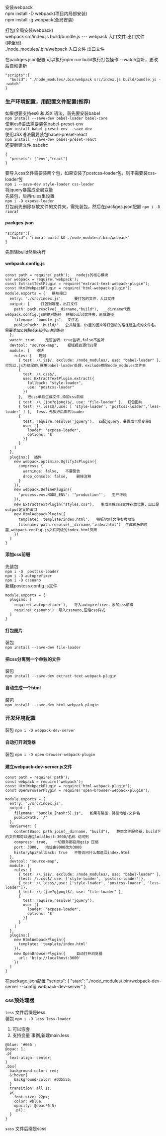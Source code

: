 安装webpack  
npm install -D webpack(项目内局部安装)  
npm install -g webpack(全局安装)

打包(全局安装webpack)  
webpack src/index.js build/bundle.js --- webpack 入口文件 出口文件  
(非全局)  
./node_modules/.bin/webpack 入口文件 出口文件

在packges.json配置,可以执行npm run bulid执行打包操作    --watch监听，更改后自动更新
```
"scripts":{
  "bulid": "./node_modules/.bin/webpack src/index.js build/bundle.js --watch"
}
```


### 生产环境配置，用配置文件配置(推荐)
如果想要支持es6 和JSX 语法，首先要安装babel  
`npm install --save-dev babel-loader babel-core`  
使用es6语法需要装包babel-preset-env  
`npm install babel-preset-env --save-dev`  
使用JSX语法需要装包babel-preset-react  
`npm install --save-dev babel-preset-react`  
还要新建文件.babelrc  
```
{
  "presets": ["env","react"]
}
```
要导入css文件需要装两个包，如果安装了postcss-loader包，则不需要装css-loader包  
`npm i --save-dev style-loader css-loader`  
将jquery暴露成全局变量  
先装包，后再rules里设置  
`npm i -D expose-loader`  
打包前先删除存放文件的文件夹，需先装包，然后在packges.json配置
`npm i -D rimraf`
#### packges.json
```
"scripts":{
  "bulid": "rimraf build && ./node_modules/.bin/webpack"
}
```
先删除build然后执行
#### webpack.config.js
```
const path = require('path');   nodejs的核心模块
var webpack = require('webpack');
const ExtractTextPlugin = require("extract-text-webpack-plugin");
const HtmlWebpackPlugin = require('html-webpack-plugin');
module.exports = {   模块接口
  entry: './src/index.js',     要打包的文件，入口文件
  output: {     打包到哪里，出口文件
    path: path.resolve(__dirname,"build"),  __dirname代表webpack.config.js的绝对路径  拼接build文件夹，形成路径
    filename: "bundle.js",  文件名
    publicPath: 'build/'   公共路径，js里的图片等打包后的路径是生成的文件名，需要添加公共路径来获得正确的路径
  },
  watch: true,    是否监听，true监听,false不监听
  devtool: "source-map",    报错报到源代码里
  module: {   模块
    rules: [   规则
      { test: /\.js$/, exclude: /node_modules/, use: "babel-loader" }, 打包以.js为结尾的,就用babel-loader处理，exclude排除node_modules文件夹
      {
        test: /\.css$/,
        use: ExtractTextPlugin.extract({
          fallback: "style-loader",
          use: "postcss-loader"
        })
      },  把css单独生成文件,添加css前缀
      { test: /\.(jpe?g|png)$/, use: "file-loader" },  打包图片
      { test: /\.less$/,use: [ 'style-loader', 'postcss-loader','less-loader' ] },  less，先执行后面的loader
      {
        test: require.resolve('jquery'),  匹配jquery，暴露成全局变量$
        use: [{
          loader: 'expose-loader',
          options: '$'
        }]
      }
    ]
  },
  plugins:[  插件
    new webpack.optimize.UglifyJsPlugin({
      compress: {
        warnings: false,   不要警告
        drop_console: false,    删掉注释
      }
    }),
    new webpack.DefinePlugin({
      'process.env.NODE_ENV': '"production"',   生产环境
    }),
    new ExtractTextPlugin("styles.css"),   生成单独css文件存放位置，出口是output定义的出口
    new HtmlWebpackPlugin({
      template: 'template/index.html',   模板html文件参考地址
      filename: path.resolve(__dirname,'index.html')  生成模板的位置,webpack.config.js文件同级的index.html页面
    })
  ]
}
```

#### 添加css前缀
先装包   
`npm i -D  postcss-loader`  
`npm i -D autoprefixer`  
`npm i -D cssnano`  
新建postcss.config.js文件
```
module.exports = {
  plugins: [
    require('autoprefixer'),   导入autoprefixer，添加css前缀
    require('cssnano')  导入cssnano,压缩css样式
  ]
}
```
#### 打包图片
装包  
`npm install --save-dev file-loader`
#### 把css分离到一个单独的文件
装包  
`npm install --save-dev extract-text-webpack-plugin`
#### 自动生成一个html
装包  
`npm install --save-dev html-webpack-plugin`

### 开发环境配置
装包 `npm i -D webpack-dev-server`  
#### 自动打开浏览器  
装包 `npm i -D open-browser-webpack-plugin`  

#### 建立webpack-dev-server.js文件  
```
const path = require('path');
const webpack = require('webpack');
const HtmlWebpackPlugin = require('html-webpack-plugin');
const OpenBrowserPlygin = require('open-browser-webpack-plugin');

module.exports = {
  entry: './src/index.js',
  output: {
    filename: "bundle.[hash:5].js",   如果有路径，路径地址/文件名
    publicPath: '/'
  },
  devServer: {
    contentBase: path.join(__dirname, "build"),   静态文件服务器，build下的文件都可以通过localhost:3000/名称 访问到
    compress: true,   一切服务都启用gzip 压缩
    port: 3000,   地址由8080改为3000
    historyApiFallback: true   不管访问什么都返回index.html
  },
  devtool: "source-map",
  module: {
    rules: [
      { test: /\.js$/, exclude: /node_modules/, use: "babel-loader" },
      {test: /\.css$/,use: ['style-loader', 'postcss-loader']},
      { test: /\.less$/,use: ['style-loader', 'postcss-loader', 'less-loader']},
      { test: /\.(jpe?g|png)$/, use: "file-loader" },
      {
        test: require.resolve('jquery'),
        use: [{
          loader: 'expose-loader',
          options: '$'
        }]
      }
    ]
  },
  plugins:[
    new HtmlWebpackPlugin({
      template: 'template/index.html'
    }),
    new OpenBrowserPlygin({     自动打开浏览器
      url: 'http://localhost:3000'
    })
  ]
}

```
在package.json配置
"scripts": {
  "start": "./node_modules/.bin/webpack-dev-server --config webpack-dev-server"
}


### css预处理器
`less` 文件后缀是less  
装包
`npm i -D less less-loader`
1. 可以嵌套
2. 支持变量
事例,新建main.less
```
@blue: '#666';
@opac: 1;
.p{
  text-align: center;
}
.box{
  background-color: red;
  &:hover{
    background-color: #dd5555;
  }
  transition: all 1s;
  p{
    font-size: 22px;
    color: @blue;
    opacity: @opac*0.5;
    .p();
  }
}
```

`sass` 文件后缀是scss
